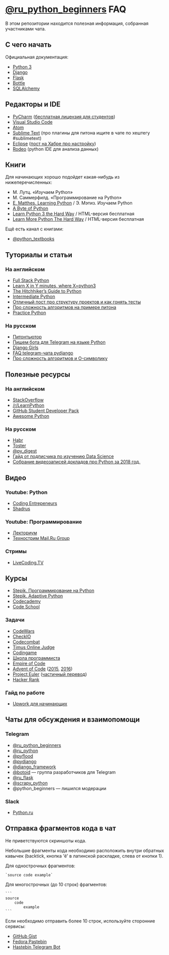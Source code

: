 # [@ru_python_beginners](https://t.me/ru_python_beginners) FAQ

В этом репозитории находится полезная информация, собранная участниками чата.

## С чего начать

Официальная документация:

 - [Python 3](https://docs.python.org/3/)
 - [Django](https://docs.djangoproject.com/)
 - [Flask](http://flask.pocoo.org/)
 - [Bottle](http://bottlepy.org/docs/stable/)
 - [SQLAlchemy](https://www.sqlalchemy.org/)

## Редакторы и IDE

 - [PyCharm](https://www.jetbrains.com/pycharm/) ([бесплатная лицензия для студентов](http://jetbrains.ru/students/classroom-licenses/free-classroom-licenses/))
 - [Visual Studio Code](https://code.visualstudio.com/docs/languages/python)
 - [Atom](https://atom.io/)
 - [Sublime Text](https://www.sublimetext.com/3) (про плагины для питона ищите в чате по хештегу #sublimetext)
 - [Eclipse](https://www.eclipse.org/downloads/) ([пост на Хабре про настройку](https://habrahabr.ru/post/167559/))
 - [Rodeo](https://rodeo.yhat.com/) (python IDE для анализа данных)

## Книги

Для начинающих хорошо подойдет какая-нибудь из нижеперечисленных:
 - М. Лутц. «Изучаем Python»
 - М. Саммерфилд. «Программирование на Python»
 - [E. Matthes. Learning Python](http://ap-n.us/books/Programming/Python%20Crash%20Course.pdf) / Э. Мэтиз. Изучаем Python
 - [A Byte of Python](https://python.swaroopch.com/)
 - [Learn Python 3 the Hard Way](https://learnpythonthehardway.org/python3/) / HTML-версия бесплатная
 - [Learn More Python The Hard Way](https://learncodethehardway.org/more-python-book/) / HTML-версия бесплатная
 
Ещё есть канал с книгами:
 - [@python_textbooks](https://t.me/python_textbooks)


## Туториалы и статьи

### На английском
 - [Full Stack Python](https://www.fullstackpython.com/)
 - [Learn X in Y minutes, where X=python3](https://learnxinyminutes.com/docs/ru-ru/python3-ru/)
 - [The Hitchhiker’s Guide to Python](http://docs.python-guide.org/en/latest/)
 - [Intermediate Python](https://www.gitbook.com/book/lancelote/intermediate-python/details)
 - [Отличный пост про структуру проектов и как гонять тесты](https://blog.ionelmc.ro/2014/05/25/python-packaging/)
 - [Про сложность алгоритмов на примере питона](https://www.ics.uci.edu/~pattis/ICS-33/lectures/complexitypython.txt)
 - [Practice Python](http://www.practicepython.org/)

### На русском
 - [Питонтьютор](http://pythontutor.ru/)
 - [Пишем бота для Telegram на языке Python](https://groosha.gitbooks.io/telegram-bot-lessons)
 - [Django Girls](https://djangogirls.org/)
 - [FAQ telegram-чата pydjango](https://github.com/amureki/django_faq)
 - [Про сложность алгоритмов и O-символику](https://learnxinyminutes.com/docs/ru-ru/asymptotic-notation-ru/)


## Полезные ресурсы
 
### На английском
 - [StackOverflow](https://stackoverflow.com/questions/tagged/python)
 - [/r/LearnPython](https://www.reddit.com/r/learnpython/)
 - [GitHub Student Developer Pack](https://education.github.com/pack)
 - [Awesome Python](https://github.com/vinta/awesome-python)

### На русском
 - [Habr](https://habr.com/hub/python/)
 - [Toster](https://toster.ru/tag/python/info)
 - [@py_digest](https://t.me/py_digest)
 - [Гайд от подписчика по изучению Data Science](https://github.com/HorusHeresyHeretic/ReadMe)
 - [Собрание видеозаписей докладов про Python за 2018 год.](https://github.com/hH39797J/python-videos-ru-2018)

## Видео

### Youtube: Python

 - [Coding Entrepeneurs](https://www.youtube.com/user/CodingEntrepreneurs)
 - [Shadrus](https://www.youtube.com/user/shadrus)

### Youtube: Программирование

 - [Лекториум](https://www.youtube.com/user/OpenLektorium)
 - [Технострим Mail.Ru Group](https://www.youtube.com/user/TPMGTU)

### Стримы

 - [LiveCoding.TV](https://www.livecoding.tv)

## Курсы

 - [Stepik. Программирование на Python](https://stepik.org/course/67)
 - [Stepik. Adaptive Python](https://stepik.org/course/568)
 - [Codecademy](https://www.codecademy.com/learn/python)
 - [Code School](https://www.codeschool.com/learn/python)


### Задачи

 - [CodeWars](https://www.codewars.com/)
 - [CheckIO](https://py.checkio.org/)
 - [Codecombat](https://codecombat.com/)
 - [Timus Online Judge](http://acm.timus.ru/?locale=ru)
 - [Codingame](https://www.codingame.com/start)
 - [Школа программиста](https://acmp.ru/)
 - [Empire of Code](https://empireofcode.com/)
 - [Advent of Code](http://adventofcode.com/) ([2015](http://adventofcode.com/2015), [2016](http://adventofcode.com))
 - [Project Euler](https://projecteuler.net) ([частичный перевод](http://euler.jakumo.org))
 - [Hacker Rank](https://hackerrank.com)


### Гайд по работе

 - [Upwork для начинающих](http://odeskconf.github.io/guide//)


## Чаты для обсуждения и взаимопомощи

### Telegram

 - [@ru_python_beginners](https://t.me/ru_python_beginners)
 - [@ru_python](https://t.me/ru_python)
 - [@pyflood](https://t.me/pyflood)
 - [@pydjango](https://t.me/pydjango)
 - [@django_framework](https://t.me/django_framework)
 - [@botoid](https://t.me/botoid) — группа разработчиков для Telegram
 - [@ru_flask](https://t.me/ru_flask)
 - [@scrapy_python](https://t.me/scrapy_python)
 - @python_beginners — лишился модерации

### Slack

 - [Python.ru](https://slack.python.ru/)

## Отправка фрагментов кода в чат

Не приветствуются скриншоты кода.

Небольшие фрагменты кода необходимо расположить внутри обратных кавычек (backtick, кнопка 'ё' в латинской раскладке, слева от кнопки 1).

Для однострочных фрагментов:

    `source code example`

Для многострочных (до 10 строк) фрагментов:

    ```
    source
        code
            example
    ```

Если необходимо отправить более 10 строк, используйте сторонние сервисы:

 - [GitHub Gist](https://gist.github.com/)
 - [Fedora Pastebin](https://paste.fedoraproject.org/)
 - [Hastebin Telegram Bot](https://t.me/SimplePasteBot)
